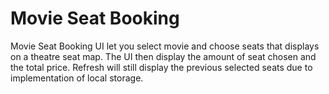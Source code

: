 # Movie Seat Booking

Movie Seat Booking UI let you select movie and choose seats that displays on a theatre seat map. The UI then display the amount of seat chosen and the total price.
Refresh will still display the previous selected seats due to implementation of local storage.
